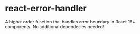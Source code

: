 # react-error-handler
A higher order function that handles error boundary in React 16+ components. No additional dependecies needed!
